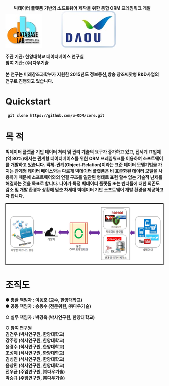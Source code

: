 <b>&nbsp;&nbsp;&nbsp;&nbsp;&nbsp;&nbsp;&nbsp;&nbsp;빅데이터 플랫폼 기반의 소프트웨어 제작을 위한 통합 ORM 프레임워크 개발</br>
<a href="http://database.hanyang.ac.kr"><img src="https://github.com/u-ODM/core/blob/master/image/databaselab.jpg"/></a>&nbsp;&nbsp;&nbsp;&nbsp;&nbsp;&nbsp;&nbsp;&nbsp;&nbsp;&nbsp;&nbsp;&nbsp;&nbsp;&nbsp;&nbsp;&nbsp;&nbsp;&nbsp;&nbsp;<a href="http://www.daou.com"><img src="https://github.com/u-ODM/core/blob/master/image/daou.jpg"/></a>


주관 기관: 한양대학교 데이터베이스 연구실</br>
참여 기관: (주)다우기술</br></br>
본 연구는 미래창조과학부가 지원한 2015년도 정보통신,방송 창조씨앗형 R&D사업의 연구로 진행되고 있습니다.

Quickstart
==========

     git clone https://github.com/u-ODM/core.git
     
목 적
=========
     
빅데이터 플랫폼 기반 데이터 처리 및 관리 기술의 요구가 증가하고 있고, 전세계 IT업체(약 80%)에서는 관계형 데이터베이스를 위한 ORM 프레임워크를 이용하여 소프트웨어를 개발하고 있습니다.
객체-관계(Object-Relation)이라는 표준 데이터 모델기법을 가지는 관계형 데이터 베이스와는 다르게 빅데이터 플랫폼은 비 표준화된 데이터 모델을 사용하기 때문에 소프트웨어와의 연결 구조를 일관된 형태로 표현 할수 없는 기술적 난제를 해결하는 것을 목표로 합니다.
나아가 특정 빅데이터 플랫폼 또는 벤더들에 대한 의존도 감소 및 개발 환경과 상황에 맞춘 차세대 빅데이터 기반 소프트웨어 개발 환경을 제공하고자 합니다. 

<img src="https://github.com/u-ODM/core/blob/master/image/목적.jpg"/>

조직도
=========
     
● 총괄 책임자 : 이동호 (교수, 한양대학교)</br>
● 공동 책임자 : 송동수 (전문위원, ㈜다우기술)</br>

○ 실무 책임자 : 박경욱 (박사연구원, 한양대학교)

○ 참여 연구원</br>
  김건우 (박사연구원, 한양대학교)</br>
  강주영 (석사연구원, 한양대학교)</br>
  윤경수 (석사연구원, 한양대학교)</br>
  조성제 (석사연구원, 한양대학교)</br>
  김성진 (석사연구원, 한양대학교)</br>
  윤상민 (석사연구원, 한양대학교)</br>
  전우균 (주임연구원, ㈜다우기술)</br>
  박승규 (주임연구원, ㈜다우기술)




